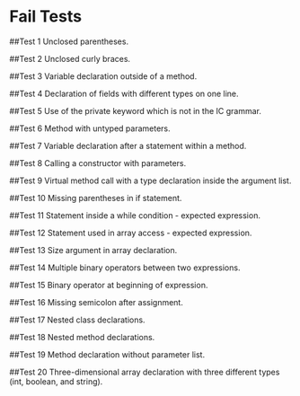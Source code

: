 # Fail Tests

##Test 1
Unclosed parentheses.

##Test 2
Unclosed curly braces.

##Test 3
Variable declaration outside of a method.

##Test 4
Declaration of fields with different types on one line.

##Test 5
Use of the private keyword which is not in the IC grammar.

##Test 6
Method with untyped parameters.

##Test 7
Variable declaration after a statement within a method.

##Test 8
Calling a constructor with parameters.

##Test 9
Virtual method call with a type declaration inside the argument list.

##Test 10
Missing parentheses in if statement.

##Test 11
Statement inside a while condition - expected expression.

##Test 12
Statement used in array access - expected expression.

##Test 13
Size argument in array declaration.

##Test 14
Multiple binary operators between two expressions.

##Test 15
Binary operator at beginning of expression.

##Test 16
Missing semicolon after assignment.

##Test 17
Nested class declarations.

##Test 18
Nested method declarations.

##Test 19
Method declaration without parameter list.

##Test 20
Three-dimensional array declaration with three different types (int, boolean, and string).